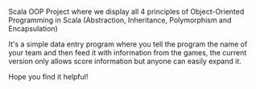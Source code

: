 Scala OOP
Project where we display all 4 principles of Object-Oriented Programming in Scala (Abstraction, Inheritance, Polymorphism and Encapsulation)

It's a simple data entry program where you tell the program the name of your team and then feed it with information from the games, the current version only allows score information but anyone can easily expand it.

Hope you find it helpful!
